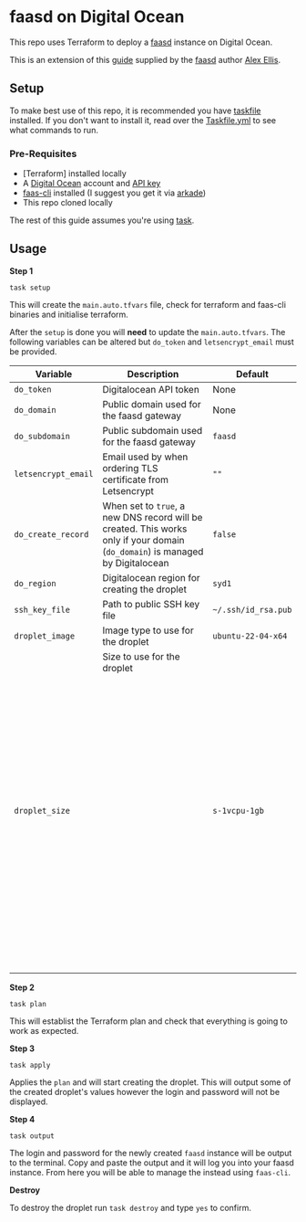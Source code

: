 # faasd on Digital Ocean

This repo uses Terraform to deploy a [faasd] instance on Digital Ocean.

This is an extension of this [guide] supplied by the [faasd] author [Alex Ellis][ae].

## Setup

To make best use of this repo, it is recommended you have [taskfile][tf] installed. If you don't want
to install it, read over the [Taskfile.yml](/Taskfile.yml) to see what commands to run.

### Pre-Requisites

- [Terraform] installed locally
- A [Digital Ocean][d] account and [API key][apik]
- [faas-cli] installed (I suggest you get it via [arkade])
- This repo cloned locally

The rest of this guide assumes you're using [task][tf].

## Usage

**Step 1**

`task setup`

This will create the `main.auto.tfvars` file, check for terraform and faas-cli binaries
and initialise terraform.

After the `setup` is done you will **need** to update the `main.auto.tfvars`.
The following variables can be altered but `do_token` and `letsencrypt_email` must be provided.

   | Variable            | Description                                                                                                                                                                                                                    | Default             |
   |---------------------|--------------------------------------------------------------------------------------------------------------------------------------------------------------------------------------------------------------------------------|---------------------|
   | `do_token`          | Digitalocean API token                                                                                                                                                                                                         | None                |
   | `do_domain`         | Public domain used for the faasd gateway                                                                                                                                                                                       | None                |
   | `do_subdomain`      | Public subdomain used for the faasd gateway                                                                                                                                                                                    | `faasd`             |
   | `letsencrypt_email` | Email used by when ordering TLS certificate from Letsencrypt                                                                                                                                                                   | `""`                |
   | `do_create_record`  | When set to `true`, a new DNS record will be created. This works only if your domain (`do_domain`) is managed by Digitalocean                                                                                                  | `false`             |
   | `do_region`         | Digitalocean region for creating the droplet                                                                                                                                                                                   | `syd1`              |
   | `ssh_key_file`      | Path to public SSH key file                                                                                                                                                                                                    | `~/.ssh/id_rsa.pub` |
   | `droplet_image`     | Image type to use for the droplet                                                                                                                                                                                              | `ubuntu-22-04-x64`  |
   | `droplet_size`      | Size to use for the droplet                                                     <br/> <br/><br/><br/><br/><br/><br/><br/><br/><br/><br/><br/><br/><br/><br/><br/> <br/><br/> <br/> <br/><br/><br/><br/><br/> <br/> <br/> <br/> | `s-1vcpu-1gb`       |

**Step 2**

`task plan`

This will establist the Terraform plan and check that everything is going to work as expected.

**Step 3**

`task apply`

Applies the `plan` and will start creating the droplet. This will output some of the created droplet's values
however the login and password will not be displayed. 

**Step 4**

`task output`

The login and password for the newly created `faasd` instance will be output to the terminal.
Copy and paste the output and it will log you into your faasd instance. From here you will be
able to manage the instead using `faas-cli`.

**Destroy**

To destroy the droplet run `task destroy` and type `yes` to confirm.

[faas-cli]: https://github.com/openfaas/faas-cli
[arkade]: https://github.com/alexellis/arkade
[d]: https://digitalocean.com
[apik]: https://docs.digitalocean.com/reference/api/api-reference/
[tf]: https://taskfile.dev
[guide]: https://github.com/openfaas/faasd/tree/master/docs/bootstrap/digitalocean-terraform
[ae]: https://github.com/alexellis
[faasd]: https://github.com/openfaas/faasd